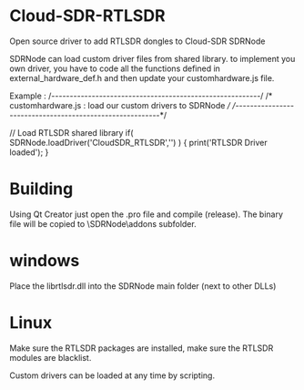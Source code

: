 # Cloud-SDR-RTLSDR
Open source driver to add RTLSDR dongles to Cloud-SDR SDRNode

SDRNode can load custom driver files from shared library.
to implement you own driver, you have to code all the functions defined in external_hardware_def.h and then update your customhardware.js file.

Example :
/*---------------------------------------------------------*/
/* customhardware.js : load our custom drivers to SDRNode  */
/*---------------------------------------------------------*/

// Load RTLSDR shared library
if( SDRNode.loadDriver('CloudSDR_RTLSDR','') ) {
	print('RTLSDR Driver loaded');
}

# Building
Using Qt Creator just open the .pro file and compile (release). The binary file will be copied to \SDRNode\addons subfolder.
# windows
Place the librtlsdr.dll into the SDRNode main folder (next to other DLLs)
# Linux
Make sure the RTLSDR packages are installed, make sure the RTLSDR modules are blacklist.

Custom drivers can be loaded at any time by scripting. 
